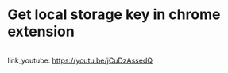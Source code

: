 # Get local storage key in chrome extension

```

```



link_youtube: https://youtu.be/jCuDzAssedQ
